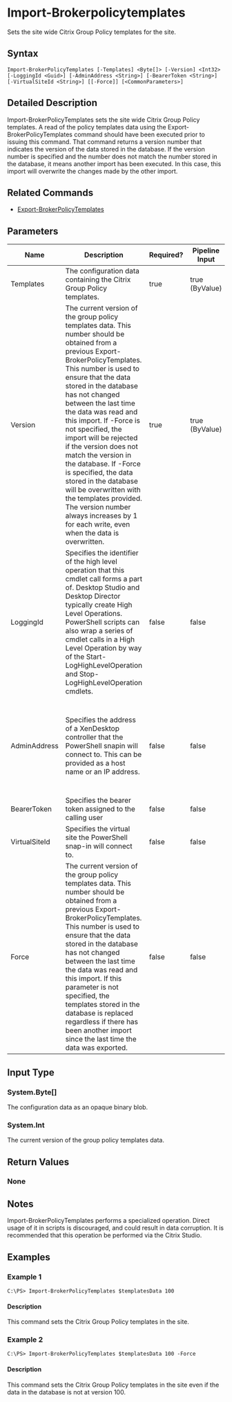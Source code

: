 ﻿
# Import-Brokerpolicytemplates
Sets the site wide Citrix Group Policy templates for the site.
## Syntax
```
Import-BrokerPolicyTemplates [-Templates] <Byte[]> [-Version] <Int32> [-LoggingId <Guid>] [-AdminAddress <String>] [-BearerToken <String>] [-VirtualSiteId <String>] [[-Force]] [<CommonParameters>]
```
## Detailed Description
Import-BrokerPolicyTemplates sets the site wide Citrix Group Policy templates. A read of the policy templates data using the Export-BrokerPolicyTemplates command should have been executed prior to issuing this command. That command returns a version number that indicates the version of the data stored in the database. If the version number is specified and the number does not match the number stored in the database, it means another import has been executed. In this case, this import will overwrite the changes made by the other import.


## Related Commands

* [Export-BrokerPolicyTemplates](./Export-BrokerPolicyTemplates/)
## Parameters
| Name   | Description | Required? | Pipeline Input | Default Value |
| --- | --- | --- | --- | --- |
| Templates | The configuration data containing the Citrix Group Policy templates. | true | true (ByValue) |  |
| Version | The current version of the group policy templates data. This number should be obtained from a previous Export-BrokerPolicyTemplates. This number is used to ensure that the data stored in the database has not changed between the last time the data was read and this import. If -Force is not specified, the import will be rejected if the version does not match the version in the database. If -Force is specified, the data stored in the database will be overwritten with the templates provided. The version number always increases by 1 for each write, even when the data is overwritten. | true | true (ByValue) |  |
| LoggingId | Specifies the identifier of the high level operation that this cmdlet call forms a part of. Desktop Studio and Desktop Director typically create High Level Operations. PowerShell scripts can also wrap a series of cmdlet calls in a High Level Operation by way of the Start-LogHighLevelOperation and Stop-LogHighLevelOperation cmdlets. | false | false |  |
| AdminAddress | Specifies the address of a XenDesktop controller that the PowerShell snapin will connect to. This can be provided as a host name or an IP address. | false | false | Localhost. Once a value is provided by any cmdlet, this value will become the default. |
| BearerToken | Specifies the bearer token assigned to the calling user | false | false |  |
| VirtualSiteId | Specifies the virtual site the PowerShell snap-in will connect to. | false | false |  |
| Force | The current version of the group policy templates data. This number should be obtained from a previous Export-BrokerPolicyTemplates. This number is used to ensure that the data stored in the database has not changed between the last time the data was read and this import. If this parameter is not specified, the templates stored in the database is replaced regardless if there has been another import since the last time the data was exported. | false | false |  |

## Input Type

### System.Byte\[\]
The configuration data as an opaque binary blob.
### System.Int
The current version of the group policy templates data.
## Return Values

### None

## Notes
Import-BrokerPolicyTemplates performs a specialized operation. Direct usage of it in scripts is discouraged, and could result in data corruption. It is recommended that this operation be performed via the Citrix Studio.
## Examples

### Example 1
```
C:\PS> Import-BrokerPolicyTemplates $templatesData 100
```
#### Description
This command sets the Citrix Group Policy templates in the site.
### Example 2
```
C:\PS> Import-BrokerPolicyTemplates $templatesData 100 -Force
```
#### Description
This command sets the Citrix Group Policy templates in the site even if the data in the database is not at version 100.
